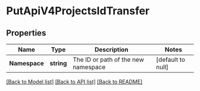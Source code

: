 # PutApiV4ProjectsIdTransfer

## Properties
Name | Type | Description | Notes
------------ | ------------- | ------------- | -------------
**Namespace** | **string** | The ID or path of the new namespace | [default to null]

[[Back to Model list]](../README.md#documentation-for-models) [[Back to API list]](../README.md#documentation-for-api-endpoints) [[Back to README]](../README.md)


